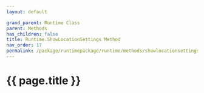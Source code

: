 ```yaml
---
layout: default

grand_parent: Runtime Class
parent: Methods
has_children: false
title: Runtime.ShowLocationSettings Method
nav_order: 17
permalink: /package/runtimepackage/runtime/methods/showlocationsettings
---
```

# {{ page.title }}